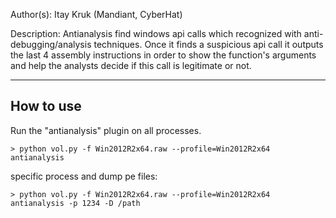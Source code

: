 Author(s): Itay Kruk (Mandiant, CyberHat)
           
Description:
  Antianalysis find windows api calls which recognized with anti-debugging/analysis techniques.
  Once it finds a suspicious api call it outputs the last 4 assembly instructions in order to show the function's arguments
  and help the analysts decide if this call is legitimate or not.
  


--------------------------------------------------------------------------------
How to use
--------------------------------------------------------------------------------
   Run the "antianalysis" plugin on all processes.

   ```> python vol.py -f Win2012R2x64.raw --profile=Win2012R2x64 antianalysis```

   specific process and dump pe files:

   ```> python vol.py -f Win2012R2x64.raw --profile=Win2012R2x64 antianalysis -p 1234 -D /path```
